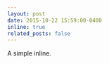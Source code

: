 ```yaml
---
layout: post
date: 2015-10-22 15:59:00-0400
inline: true
related_posts: false
---
```


A simple inline.
